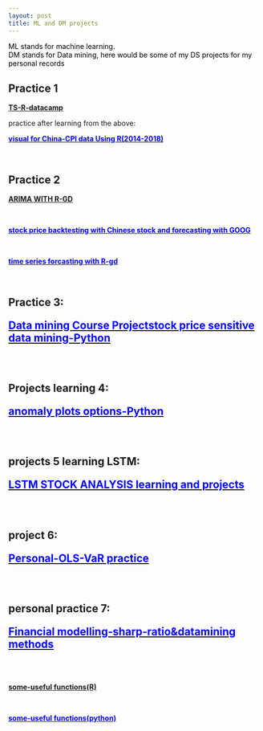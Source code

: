 ```yaml
---
layout: post
title: ML and DM projects
---
```


<p  style="color:#000000">
   ML stands for machine learning.<br>
   DM stands for Data mining, here would be some of my DS projects for my personal records<br>
   
## Practice 1 </br>
<a href="/ML and DM projects/TS-R-datacamp.jpg"><p style="color:blue;"><b>TS-R-datacamp</b></p></a>
practice after learning from the above: <br>
<a href="/ML and DM projects/visual for China-CPI data Using R.html"><p style="color:blue;"><b>visual for China-CPI data Using R(2014-2018)</b></p></a><br>
## Practice 2</br>
<a href="https://docs.google.com/document/d/1SKlPsq5YyzC6MK2npfFqlLuWcslEtuUcu6iljmX_Y5U/edit?usp=sharing"><p style="color:blue;"><b>ARIMA WITH R-GD</b></p></a></br>
<a href="/ML and DM projects/stock_price_with——goog.html"><p style="color:blue;"><b>stock price backtesting with Chinese stock  and forecasting with GOOG</b></p></a></br>
<a href="https://drive.google.com/file/d/1k_-SbDnuNi5DOL68qNfnIHaWJKCUGZ9j/view?usp=sharing"><p style="color:blue;"><b>time series forcasting with R-gd</b></p></a></br>
## Practice 3: <a href="/ML and DM projects/StockPredictionModelv3-v5.html"><p style="color:blue;"><b>Data mining Course Projectstock price sensitive data mining-Python</b></p></a></br>
## Projects learning 4: <a href="/ML and DM projects/anomaly-plots-options.html"><p style="color:blue;"><b>anomaly plots options-Python</b></p></a></br>


## projects 5 learning LSTM:  <a href="/ML and DM projects/LSTM STOCK ANALYSIS/index.html"><p style="color:blue;"><b>LSTM STOCK ANALYSIS learning and projects</b></p></a><br>

## project 6:<a href="https://www.windquant.com/qntcloud/article?10c3c19c-31cc-48a0-b0a9-fcfe40e1281a"><p style="color:blue;"><b>Personal-OLS-VaR practice</b></p></a></br>

## personal practice 7:<a href="/ML and DM projects/Financial modelling-sharp-ratio&datamining methods.html"><p style="color:blue;"><b> Financial modelling-sharp-ratio&datamining methods</b></p></a></br>



<a href="/ML and DM projects/useful-function(R)"><p style="color:blue;"><b>some-useful functions(R)</b></p></a><br>
<a href="/ML and DM projects/useful-function(python)"><p style="color:blue;"><b>some-useful functions(python)</b></p></a><br>
</p>
